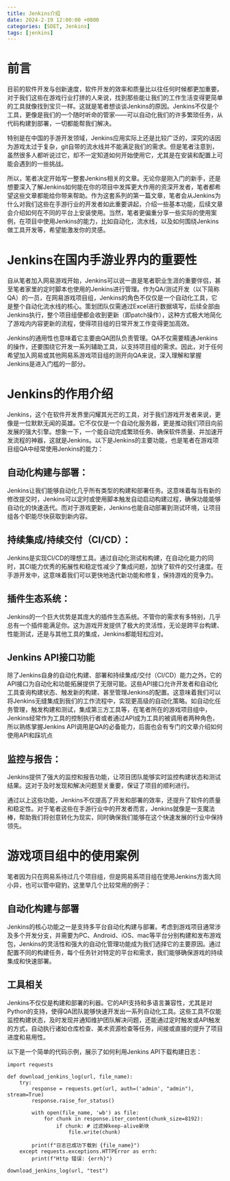 ```yaml
---
title: Jenkins介绍
date: 2024-2-19 12:00:00 +0800
categories: [SDET, Jenkins]
tags: [jenkins]
---
```


# 前言

目前的软件开发与创新速度，软件开发的效率和质量比以往任何时候都更加重要。对于我们这些在游戏行业打拼的人来说，找到那些能让我们的工作生活变得更简单的工具就像找到宝贝一样。这就是笔者想谈谈Jenkins的原因。Jenkins不仅是个工具，更像是我们的一个随时听命的管家——可以自动化我们的许多繁琐任务，从代码构建到部署，一切都能帮我们解决。

特别是在中国的手游开发领域，Jenkins应用实际上还是比较广泛的，深究的话因为游戏太过于复杂，git自带的流水线并不能满足我们的需求。但是笔者注意到，虽然很多人都听说过它，却不一定知道如何开始使用它，尤其是在安装和配置上可能会遇到的一些挑战。

所以，笔者决定开始写一整套Jenkins相关的文章。无论你是刚入门的新手，还是想要深入了解Jenkins如何能在你的项目中发挥更大作用的资深开发者，笔者都希望这些文章都能给你带来帮助。作为这套系列的第一篇文章，笔者会从Jenkins为什么对我们这些在手游行业的开发者如此重要讲起，介绍一些基本功能，后续文章会介绍如何在不同的平台上安装使用。当然，笔者更偏重分享一些实际的使用案例，在项目中使用Jenkins的能力，比如自动化，流水线，以及如何围绕Jenkins做工具开发等，希望能激发你的灵感。

# Jenkins在国内手游业界内的重要性

自从笔者加入网易游戏开始，Jenkins可以说一直是笔者职业生涯的重要伴侣，甚至笔者家里的定时脚本也使用的Jenkins进行管理。作为QA/测试开发（以下简称QA）的一员，在网易游戏项目组，Jenkins的角色不仅仅是一个自动化工具，它是整个自动化流水线的核心。策划团队仅需通过Excel进行数据填写，后续全部由Jenkins执行，整个项目组便都会收到更新（即patch操作），这种方式极大地简化了游戏内内容更新的流程，使得项目组的日常开发工作变得更加高效。

Jenkins的通用性也意味着它主要由QA团队负责管理。QA不仅需要精通Jenkins的操作，还要围绕它开发一系列辅助工具，以支持项目组的需求。因此，对于任何希望加入网易或其他网易系游戏项目组的测开向QA来说，深入理解和掌握Jenkins是进入门槛的一部分。

# Jenkins的作用介绍

Jenkins，这个在软件开发界里闪耀其光芒的工具，对于我们游戏开发者来说，更像是一位默默无闻的英雄。它不仅仅是一个自动化服务器，更是推动我们项目向前发展的强大引擎。想象一下，一个能自动完成繁琐任务、确保软件质量、并加速开发流程的神器，这就是Jenkins。以下是Jenkins的主要功能，也是笔者在游戏项目组QA中经常使用Jenkins的能力：

## 自动化构建与部署：

Jenkins让我们能够自动化几乎所有类型的构建和部署任务。这意味着每当有新的修改提交时，Jenkins可以定时或使用脚本触发自动启动构建过程，确保功能能够自动化的快速迭代。而对于游戏更新，Jenkins也能自动部署到测试环境，让项目组各个职能尽快获取到新内容。

## 持续集成/持续交付（CI/CD）：

Jenkins是实现CI/CD的理想工具。通过自动化测试和构建，在自动化能力的同时，其CI能力优秀的拓展性和稳定性减少了集成问题，加快了软件的交付速度。在手游开发中，这意味着我们可以更快地迭代新功能和修复，保持游戏的竞争力。

## 插件生态系统：

Jenkins的一个巨大优势是其庞大的插件生态系统。不管你的需求有多特别，几乎总有一个插件能满足你。这为游戏开发提供了极大的灵活性，无论是跨平台构建、性能测试，还是与其他工具的集成，Jenkins都能轻松应对。

## Jenkins API接口功能

除了Jenkins自身的自动化构建、部署和持续集成/交付（CI/CD）能力之外，它的API接口为自动化和功能拓展提供了无限可能。这些API接口允许开发者和自动化工具查询构建状态、触发新的构建、甚至管理Jenkins的配置。这意味着我们可以将Jenkins无缝集成到我们的工作流程中，实现更高级的自动化策略。如自动化任务管理，触发构建和测试，集成第三方工具等，在笔者所在的游戏项目组中，Jenkins经常作为工具的控制执行者或者通过API成为工具的被调用者两种角色，所以熟练掌握Jenkins API调用是QA的必备能力，后面也会有专门的文章介绍如何使用API和踩坑点

## 监控与报告：

Jenkins提供了强大的监控和报告功能，让项目团队能够实时监控构建状态和测试结果。这对于及时发现和解决问题至关重要，保证了项目的顺利进行。

通过以上这些功能，Jenkins不仅提高了开发和部署的效率，还提升了软件的质量和稳定性。对于笔者这些在手游行业中的开发者而言，Jenkins就像是一支魔法棒，帮助我们将创意转化为现实，同时确保我们能够在这个快速发展的行业中保持领先。

# 游戏项目组中的使用案例

笔者因为只在网易系待过几个项目组，但是网易系项目组在使用Jenkins方面大同小异，也可以管中窥豹，这里举几个比较常用的例子：

## 自动化构建与部署

Jenkins的核心功能之一是支持多平台自动化构建与部署。考虑到游戏项目通常涉及多个开发分支，并需要为PC、Android、iOS、mac等平台分别构建和发布游戏包，Jenkins的灵活性和强大的自动化管理功能成为我们选择它的主要原因。通过配置不同的构建任务，每个任务针对特定的平台和需求，我们能够确保游戏的持续集成和快速部署。

## 工具相关

Jenkins不仅仅是构建和部署的利器。它的API支持和多语言兼容性，尤其是对Python的支持，使得QA团队能够快速开发出一系列自动化工具。这些工具不仅能监控构建状态，及时发现并通知维护团队解决问题，还能通过定时触发或API触发的方式，自动执行诸如仓库检查、美术资源检查等任务，间接或直接的提升了项目进度和易用性。

以下是一个简单的代码示例，展示了如何利用Jenkins API下载构建日志：
```
import requests

def download_jenkins_log(url, file_name):
    try:
        response = requests.get(url, auth=('admin', "admin"), stream=True)
        response.raise_for_status()

        with open(file_name, 'wb') as file:
            for chunk in response.iter_content(chunk_size=8192): 
                if chunk: # 过滤掉keep-alive新块
                    file.write(chunk)

        print(f"日志已成功下载到 {file_name}")
    except requests.exceptions.HTTPError as errh:
        print(f"Http 错误: {errh}")

download_jenkins_log(url, "test")
```